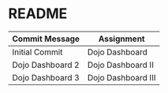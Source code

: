 # README

| Commit Message | Assignment |
| ----------- | ----------- |
| Initial Commit | Dojo Dashboard |
| Dojo Dashboard 2 | Dojo Dashboard II |
| Dojo Dashboard 3 | Dojo Dashboard III |
